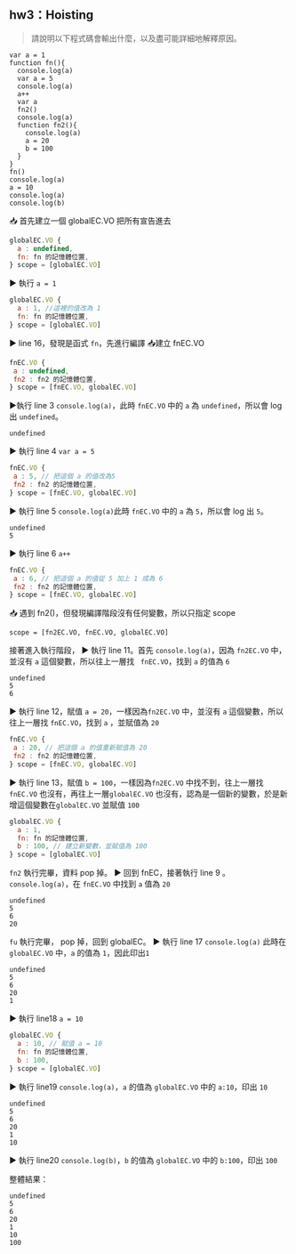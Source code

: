 ## hw3：Hoisting

> 請說明以下程式碼會輸出什麼，以及盡可能詳細地解釋原因。
``` js=
var a = 1
function fn(){
  console.log(a)
  var a = 5
  console.log(a)
  a++
  var a
  fn2()
  console.log(a)
  function fn2(){
    console.log(a)
    a = 20
    b = 100
  }
}
fn()
console.log(a)
a = 10
console.log(a)
console.log(b)
```

:inbox_tray: 首先建立一個 globalEC.VO 把所有宣告進去
```javascript
globalEC.VO {
  a : undefined,
  fn: fn 的記憶體位置,
} scope = [globalEC.VO]
```
:arrow_forward: 執行 `a = 1`
```javascript
globalEC.VO {
  a : 1, //這裡的值改為 1
  fn: fn 的記憶體位置,
} scope = [globalEC.VO]
```
:arrow_forward: line 16，發現是函式 `fn`，先進行編譯
:inbox_tray:建立 fnEC.VO 
```javascript
fnEC.VO {
 a : undefined,
 fn2 : fn2 的記憶體位置,
} scope = [fnEC.VO, globalEC.VO]
```
:arrow_forward:執行 line 3 `console.log(a)`，此時 `fnEC.VO` 中的 `a` 為 `undefined`，所以會 log 出 `undefined`。
```=
undefined
```
:arrow_forward: 執行 line 4 `var a = 5` 
```javascript
fnEC.VO {
 a : 5, // 把這個 a 的值改為5
 fn2 : fn2 的記憶體位置,
} scope = [fnEC.VO, globalEC.VO]
```
:arrow_forward: 執行 line 5 `console.log(a)`此時 `fnEC.VO` 中的 `a` 為 `5`，所以會 log 出 `5`。
```=
undefined
5 
```
:arrow_forward: 執行 line 6 `a++`
```javascript
fnEC.VO {
 a : 6, // 把這個 a 的值從 5 加上 1 成為 6
 fn2 : fn2 的記憶體位置,
} scope = [fnEC.VO, globalEC.VO]
```
:inbox_tray: 遇到 fn2()，但發現編譯階段沒有任何變數，所以只指定 scope
```
scope = [fn2EC.VO, fnEC.VO, globalEC.VO]
``` 
接著進入執行階段，
:arrow_forward: 執行 line 11。首先 `console.log(a)`，因為 `fn2EC.VO` 中，並沒有 `a` 這個變數，所以往上一層找 ` fnEC.VO`，找到 `a` 的值為 `6`
```=
undefined
5 
6
```
:arrow_forward: 執行 line 12，賦值 `a = 20`，一樣因為`fn2EC.VO` 中，並沒有 `a` 這個變數，所以往上一層找 `fnEC.VO`，找到 `a` ，並賦值為 `20`
```javascript
fnEC.VO {
 a : 20, // 把這個 a 的值重新賦值為 20
 fn2 : fn2 的記憶體位置,
} scope = [fnEC.VO, globalEC.VO]
```
:arrow_forward: 執行 line 13，賦值 `b = 100`，一樣因為`fn2EC.VO` 中找不到，往上一層找 `fnEC.VO` 也沒有，再往上一層`globalEC.VO` 也沒有，認為是一個新的變數，於是新增這個變數在`globalEC.VO` 並賦值 `100`
```javascript
globalEC.VO {
  a : 1,
  fn: fn 的記憶體位置,
  b : 100, // 建立新變數，並賦值為 100
} scope = [globalEC.VO]
```
`fn2` 執行完畢，資料 pop 掉。
:arrow_forward: 回到 fnEC，接著執行 line 9 。`console.log(a)`，在 `fnEC.VO` 中找到 `a` 值為 `20`
```=
undefined
5 
6
20
```
`fu` 執行完畢， pop 掉，回到 globalEC。
:arrow_forward: 執行 line 17 `console.log(a)`
此時在 `globalEC.VO` 中，`a` 的值為 `1`，因此印出`1`
```=
undefined
5 
6
20
1
```

:arrow_forward: 執行 line18 `a = 10`
```javascript
globalEC.VO {
  a : 10, // 賦值 a = 10
  fn: fn 的記憶體位置,
  b : 100, 
} scope = [globalEC.VO]
```
:arrow_forward: 執行 line19 `console.log(a)`，`a` 的值為 `globalEC.VO` 中的 `a:10`，印出 `10`

```=
undefined
5 
6
20
1
10
```
:arrow_forward: 執行 line20 `console.log(b)`，`b` 的值為 `globalEC.VO` 中的 `b:100`，印出 `100`


整體結果：
```=
undefined
5 
6
20
1
10
100
```